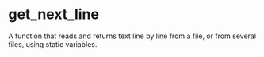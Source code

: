 # get_next_line
A function that reads and returns text line by line from a file, or from several files, using static variables.
